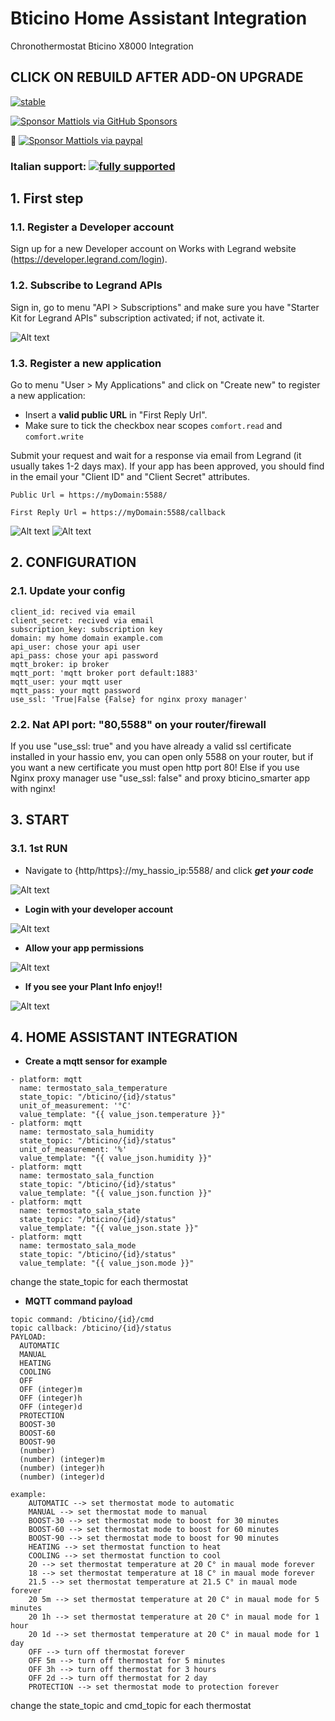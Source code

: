 # Bticino Home Assistant Integration
Chronothermostat Bticino X8000 Integration
## CLICK ON REBUILD AFTER ADD-ON UPGRADE

[![stable](http://badges.github.io/stability-badges/dist/stable.svg)](http://github.com/badges/stability-badges)

[![Sponsor Mattiols via GitHub Sponsors](https://raw.githubusercontent.com/andrea-mattioli/bticino_X8000_rest_api/test/screenshots/sponsor.png)](https://github.com/sponsors/andrea-mattioli)

🍻 [![Sponsor Mattiols via paypal](https://www.paypalobjects.com/webstatic/mktg/logo/pp_cc_mark_37x23.jpg)](http://paypal.me/mattiols)

### Italian support: [![fully supported](https://raw.githubusercontent.com/andrea-mattioli/bticino_X8000_rest_api/test/screenshots/telegram_logo.png)](https://t.me/HassioHelp)

## 1. First step

### 1.1. Register a Developer account
Sign up for a new Developer account on Works with Legrand website (https://developer.legrand.com/login).

### 1.2. Subscribe to Legrand APIs
Sign in, go to menu "API > Subscriptions" and make sure you have "Starter Kit for Legrand APIs" subscription activated; if not, activate it.

![Alt text](https://raw.githubusercontent.com/andrea-mattioli/bticino_X8000_rest_api/test/screenshots/subscription.PNG "App Register")

### 1.3. Register a new application
Go to menu "User > My Applications" and click on "Create new" to register a new application:
- Insert a **valid public URL** in "First Reply Url". 
- Make sure to tick the checkbox near scopes `comfort.read` and `comfort.write`

Submit your request and wait for a response via email from Legrand (it usually takes 1-2 days max).
If your app has been approved, you should find in the email your "Client ID" and "Client Secret" attributes.

```
Public Url = https://myDomain:5588/
```
```
First Reply Url = https://myDomain:5588/callback
```
![Alt text](https://raw.githubusercontent.com/andrea-mattioli/bticino_X8000_rest_api/test/screenshots/app1.png "App Register")
![Alt text](https://raw.githubusercontent.com/andrea-mattioli/bticino_X8000_rest_api/test/screenshots/app2.png "App Register")

## 2. CONFIGURATION

### 2.1. Update your config
```
client_id: recived via email
client_secret: recived via email
subscription_key: subscription key
domain: my home domain example.com
api_user: chose your api user
api_pass: chose your api password
mqtt_broker: ip broker
mqtt_port: 'mqtt broker port default:1883'
mqtt_user: your mqtt user
mqtt_pass: your mqtt password
use_ssl: 'True|False {False} for nginx proxy manager'
```
### 2.2. Nat API port: "80,5588" on your router/firewall 
If you use "use_ssl: true" and you have already a valid ssl certificate installed in your hassio env, you can open only 5588 on your router, but if you want a new certificate you must open http port 80!
Else if you use Nginx proxy manager use "use_ssl: false" and proxy bticino_smarter app with nginx!
## 3. START

### 3.1. 1st RUN
- Navigate to {http/https}://my_hassio_ip:5588/ and click ***get your code***

![Alt text](https://raw.githubusercontent.com/andrea-mattioli/bticino_X8000_rest_api/test/screenshots/api1.png "Api Allow")

- **Login with your developer account**


![Alt text](https://raw.githubusercontent.com/andrea-mattioli/bticino_X8000_rest_api/test/screenshots/api2.png "Api Allow")

- **Allow your app permissions**


![Alt text](https://raw.githubusercontent.com/andrea-mattioli/bticino_X8000_rest_api/test/screenshots/api3.png "Api Allow")

- **If you see your Plant Info enjoy!!**


![Alt text](https://raw.githubusercontent.com/andrea-mattioli/bticino_X8000_rest_api/test/screenshots/api4.png "Api Allow")

## 4. HOME ASSISTANT INTEGRATION

- **Create a mqtt sensor for example**

```
- platform: mqtt
  name: termostato_sala_temperature
  state_topic: "/bticino/{id}/status"
  unit_of_measurement: '°C'
  value_template: "{{ value_json.temperature }}"
- platform: mqtt
  name: termostato_sala_humidity
  state_topic: "/bticino/{id}/status"
  unit_of_measurement: '%'
  value_template: "{{ value_json.humidity }}"
- platform: mqtt
  name: termostato_sala_function
  state_topic: "/bticino/{id}/status"
  value_template: "{{ value_json.function }}"
- platform: mqtt
  name: termostato_sala_state
  state_topic: "/bticino/{id}/status"
  value_template: "{{ value_json.state }}"
- platform: mqtt
  name: termostato_sala_mode
  state_topic: "/bticino/{id}/status"
  value_template: "{{ value_json.mode }}"
```
change the state_topic for each thermostat

- **MQTT command payload**
```
topic command: /bticino/{id}/cmd
topic callback: /bticino/{id}/status
PAYLOAD: 
  AUTOMATIC
  MANUAL
  HEATING
  COOLING
  OFF
  OFF (integer)m
  OFF (integer)h
  OFF (integer)d
  PROTECTION
  BOOST-30
  BOOST-60
  BOOST-90
  (number)
  (number) (integer)m
  (number) (integer)h
  (number) (integer)d

example:
    AUTOMATIC --> set thermostat mode to automatic
    MANUAL --> set thermostat mode to manual
    BOOST-30 --> set thermostat mode to boost for 30 minutes
    BOOST-60 --> set thermostat mode to boost for 60 minutes
    BOOST-90 --> set thermostat mode to boost for 90 minutes
    HEATING --> set thermostat function to heat
    COOLING --> set thermostat function to cool
    20 --> set thermostat temperature at 20 C° in maual mode forever
    18 --> set thermostat temperature at 18 C° in maual mode forever
    21.5 --> set thermostat temperature at 21.5 C° in maual mode forever
    20 5m --> set thermostat temperature at 20 C° in maual mode for 5 minutes
    20 1h --> set thermostat temperature at 20 C° in maual mode for 1 hour
    20 1d --> set thermostat temperature at 20 C° in maual mode for 1 day
    OFF --> turn off thermostat forever
    OFF 5m --> turn off thermostat for 5 minutes
    OFF 3h --> turn off thermostat for 3 hours
    OFF 2d --> turn off thermostat for 2 day
    PROTECTION --> set thermostat mode to protection forever
```
change the state_topic and cmd_topic for each thermostat
